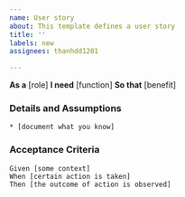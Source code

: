 ```yaml
---
name: User story
about: This template defines a user story
title: ''
labels: new
assignees: thanhdd1201

---
```


**As a** [role]
**I need** [function]
**So that** [benefit]
### Details and Assumptions
    * [document what you know]
### Acceptance Criteria
    Given [some context]
    When [certain action is taken]
    Then [the outcome of action is observed]
